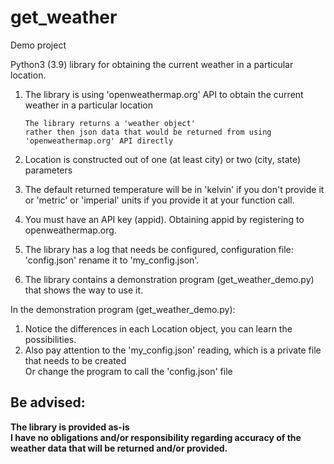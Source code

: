 # get_weather

Demo project

Python3 (3.9) library for obtaining the current weather in a particular location.  


1.  The library is using 'openweathermap.org' API to obtain the current weather in a particular location  

        The library returns a 'weather object'  
        rather then json data that would be returned from using 'openweathermap.org' API directly  
2. Location is constructed out of one (at least city) or two (city, state) parameters  
3. The default returned temperature will be in 'kelvin' if you don't provide it  
or 'metric' or 'imperial' units if you provide it at your function call.  
2.  You must have an API key (appid). Obtaining appid by registering to openweathermap.org.  
3.  The library has a log that needs be configured, configuration file: 'config.json' rename it to 'my_config.json'.  
4.  The library contains a demonstration program (get_weather_demo.py) that shows the way to use it.  
  
In the demonstration program (get_weather_demo.py):  
1.  Notice the differences in each Location object, you can learn the possibilities.  
2.  Also pay attention to the 'my_config.json' reading, which is a private file that needs to be created  
Or change the program to call the 'config.json' file  

## Be advised:  
**The library is provided as-is**  
**I have no obligations and/or responsibility regarding accuracy of the weather data that will be returned and/or provided.**  
